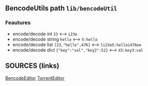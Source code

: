 ## BencodeUtils path `lib/bencodeUtil`

### Feautures

- encode/decode int  `23` <--> `i23e`
- encode/decode string   `hello` <--> `5:hello`
- encode/decode list   `[23,"hello",476]` <--> `li23e5:helloi476ee`
- encode/decode dict   `{"key":"val","key2":52}` <--> `d3:key3:val`

## SOURCES (links)

[BencodeEditor](https://sites.google.com/site/ultimasites/bencode-editor)
[TorrentEditor](https://torrent-file-editor.github.io/)